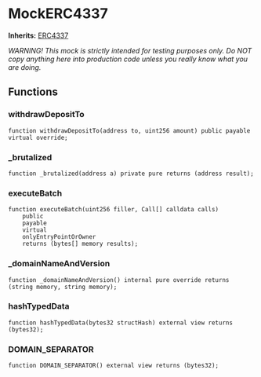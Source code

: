# MockERC4337
**Inherits:**
[ERC4337](/lib/solady/src/accounts/ERC4337.sol/abstract.ERC4337.md)

*WARNING! This mock is strictly intended for testing purposes only.
Do NOT copy anything here into production code unless you really know what you are doing.*


## Functions
### withdrawDepositTo


```solidity
function withdrawDepositTo(address to, uint256 amount) public payable virtual override;
```

### _brutalized


```solidity
function _brutalized(address a) private pure returns (address result);
```

### executeBatch


```solidity
function executeBatch(uint256 filler, Call[] calldata calls)
    public
    payable
    virtual
    onlyEntryPointOrOwner
    returns (bytes[] memory results);
```

### _domainNameAndVersion


```solidity
function _domainNameAndVersion() internal pure override returns (string memory, string memory);
```

### hashTypedData


```solidity
function hashTypedData(bytes32 structHash) external view returns (bytes32);
```

### DOMAIN_SEPARATOR


```solidity
function DOMAIN_SEPARATOR() external view returns (bytes32);
```


